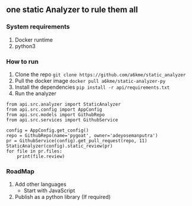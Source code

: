 ## one static Analyzer to rule them all
### System requirements
1. Docker runtime
1. python3

### How to run
1. Clone the repo `git clone https://github.com/a6kme/static_analyzer`
1. Pull the docker image `docker pull a6kme/static-analyzer-py`
1. Install the dependencies `pip install -r api/requirements.txt`
1. Run the analyzer
```
from api.src.analyzer import StaticAnalyzer
from api.src.config import AppConfig
from api.src.models import GithubRepo
from api.src.services import GithubService

config = AppConfig.get_config()
repo = GithubRepo(name='pygoat', owner='adeyosemanputra')
pr = GithubService(config).get_pull_request(repo, 11)
StaticAnalyzer(config).static_review(pr)
for file in pr.files:
    print(file.review)
```

### RoadMap
1. Add other languages
    - Start with JavaScript
1. Publish as a python library (If required)
